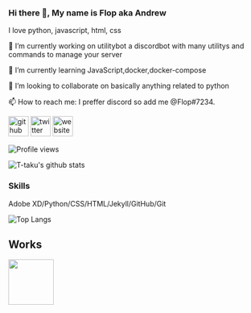 ### Hi there 👋, My name is Flop aka Andrew

I love python, javascript, html, css

🔭 I’m currently working on utilitybot a discordbot with many utilitys and commands to manage your server

🌱 I’m currently learning JavaScript,docker,docker-compose

👯 I’m looking to collaborate on basically anything related to python

📫 How to reach me: I preffer discord so add me @Flop#7234. 


[<img src='https://cdn.jsdelivr.net/npm/simple-icons@3.0.1/icons/github.svg' alt='github' height='40'>](https://github.com/T-taku)  [<img src='https://cdn.jsdelivr.net/npm/simple-icons@3.0.1/icons/twitter.svg' alt='twitter' height='40'>](https://twitter.com/T_taku0427)  [<img src='https://cdn.jsdelivr.net/npm/simple-icons@3.0.1/icons/icloud.svg' alt='website' height='40'>](https://t-taku.jp)  

![Profile views](https://gpvc.arturio.dev/FFlop)

![T-taku's github stats](https://github-readme-stats.vercel.app/api?username=T-taku&show_icons=true&theme=merko)


### Skills

Adobe XD/Python/CSS/HTML/Jekyll/GitHub/Git

![Top Langs](https://github-readme-stats.vercel.app/api/top-langs/?username=T-taku&hide=javascript,html)


## Works
<a href="https://sina-chan-d.com"><img src="https://raw.githubusercontent.com/T-taku/T-taku/master/Sina_Square.png" width=90px height=90px></a>

